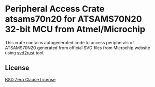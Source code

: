 # Peripheral Access Crate atsams70n20 for ATSAMS70N20 32-bit MCU from Atmel/Microchip

This crate contains autogenerated code to access peripherals of ATSAMS70N20 generated from official SVD files from Microchip website using [svd2rust](https://github.com/rust-embedded/svd2rust/) tool.

## License

[BSD Zero Clause License](https://choosealicense.com/licenses/0bsd/)
